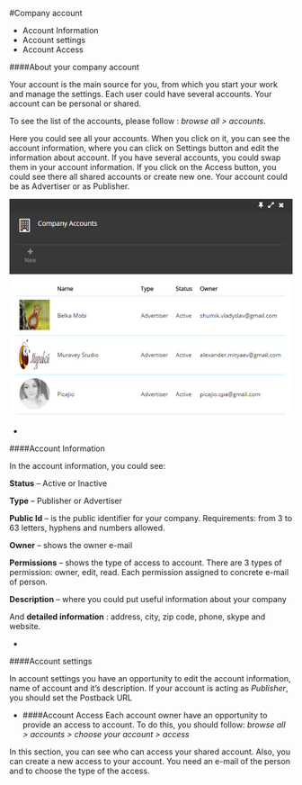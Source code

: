 #Company account


* Account Information
* Account settings
* Account Access


####About your company account

Your account is the main source for you, from which you start your work and manage the settings.
Each user could have several accounts. Your account can be personal or shared. 

To see the list of the accounts, please follow : *browse all > accounts*. 

Here you could see all your accounts. When you click on it, you can see the account information, where you can click on Settings button and edit the information about account. If you have several accounts, you could swap them in your account information. If you click on the Access button, you could see there all shared accounts or create new one. Your account could be as Advertiser or as Publisher.

![](company-account.jpg)

* 
####Account Information

In the account information, you could see:

**Status** – Active or Inactive 

**Type** – Publisher or Advertiser

**Public Id** – is the public identifier for your company. Requirements: from 3 to 63 letters, hyphens and numbers allowed.

**Owner** – shows the owner e-mail

**Permissions** – shows the type of access to account. There are 3 types of permission: owner, edit, read. Each permission assigned to concrete e-mail of person. 

**Description** – where you could put useful information about your company

And **detailed information** : address, city, zip code, phone, skype and website.


* 
 ####Account settings

In account settings you have an opportunity to edit the account information, name of account and it’s description.
If your account is acting as *Publisher*, you should set the  Postback URL


* ####Account Access
Each account owner have an opportunity to provide an access to account. To do this, you should follow: *browse all > accounts > choose your account > access*

In this section, you can see who can access your shared account. Also, you can create a new access to your account. You need an e-mail of the person and to choose the type of the access.
